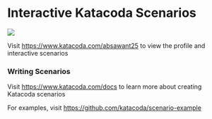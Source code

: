 # Interactive Katacoda Scenarios

[![](http://shields.katacoda.com/katacoda/absawant25/count.svg)](https://www.katacoda.com/absawant25 "Get your profile on Katacoda.com")

Visit https://www.katacoda.com/absawant25 to view the profile and interactive scenarios

### Writing Scenarios
Visit https://www.katacoda.com/docs to learn more about creating Katacoda scenarios

For examples, visit https://github.com/katacoda/scenario-example
